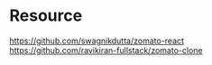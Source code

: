 # Resource
https://github.com/swagnikdutta/zomato-react<br/>
https://github.com/ravikiran-fullstack/zomato-clone
